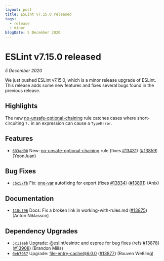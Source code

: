 ```yaml
---
layout: post
title: ESLint v7.15.0 released
tags:
  - release
  - minor
blogDate: 5 December 2020
---
```


# ESLint v7.15.0 released

_5 December 2020_

We just pushed ESLint v7.15.0, which is a minor release upgrade of ESLint. This release adds some new features and fixes several bugs found in the previous release.

## Highlights

The new [no-unsafe-optional-chaining](/docs/rules/no-unsafe-optional-chaining) rule catches cases where short-circuiting `?.` in an expression can cause a `TypeError`.

## Features


* [`683ad00`](https://github.com/eslint/eslint/commit/683ad00c41e1ae4d889deff82b2a94318e8c2129) New: [no-unsafe-optional-chaining](/docs/rules/no-unsafe-optional-chaining) rule (fixes [#13431](https://github.com/eslint/eslint/issues/13431)) ([#13859](https://github.com/eslint/eslint/issues/13859)) (YeonJuan)






## Bug Fixes


* [`cbc57fb`](https://github.com/eslint/eslint/commit/cbc57fb7d07c00663ed5781f5e6bc8f534cc2d76) Fix: [one-var](/docs/rules/one-var) autofixing for export (fixes [#13834](https://github.com/eslint/eslint/issues/13834)) ([#13891](https://github.com/eslint/eslint/issues/13891)) (Anix)




## Documentation


* [`110cf96`](https://github.com/eslint/eslint/commit/110cf962d05625a8a1bf7b5f4ec2194db150eb32) Docs: Fix a broken link in working-with-rules.md ([#13875](https://github.com/eslint/eslint/issues/13875)) (Anton Niklasson)




## Dependency Upgrades


* [`5c11aab`](https://github.com/eslint/eslint/commit/5c11aabbe8249aeb8cad29bc6a33fc20c8c683ef) Upgrade: @eslint/esintrc and espree for bug fixes (refs [#13878](https://github.com/eslint/eslint/issues/13878)) ([#13908](https://github.com/eslint/eslint/issues/13908)) (Brandon Mills)
* [`0eb7957`](https://github.com/eslint/eslint/commit/0eb7957e27fd521317bd5c8479ce7abc1399169c) Upgrade: file-entry-cache@6.0.0 ([#13877](https://github.com/eslint/eslint/issues/13877)) (Rouven Weßling)
